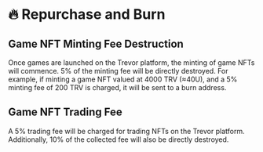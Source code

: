 # 🔥 Repurchase and Burn

## Game NFT Minting Fee Destruction&#x20;

Once games are launched on the Trevor platform, the minting of game NFTs will commence. 5% of the minting fee will be directly destroyed. For example, if minting a game NFT valued at 4000 TRV (≈40U), and a 5% minting fee of 200 TRV is charged, it will be sent to a burn address.

## Game NFT Trading Fee&#x20;

A 5% trading fee will be charged for trading NFTs on the Trevor platform. Additionally, 10% of the collected fee will also be directly destroyed.
